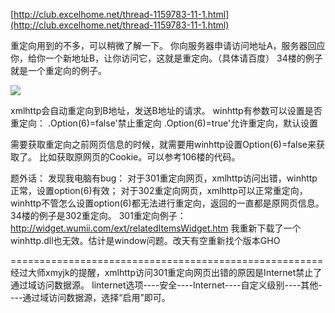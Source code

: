 [http://club.excelhome.net/thread-1159783-11-1.html](http://club.excelhome.net/thread-1159783-11-1.html)

重定向用到的不多，可以稍微了解一下。
你向服务器申请访问地址A，服务器回应你，给你一个新地址B，让你访问它，这就是重定向。（具体请百度）
34楼的例子就是一个重定向的例子。

![](http://files.c.excelhome.net/forum/201410/23/23542842u3acz2vbphp2b2.png)

xmlhttp会自动重定向到B地址，发送B地址的请求。
winhttp有参数可以设置是否重定向：
.Option(6)=false'禁止重定向
.Option(6)=true'允许重定向，默认设置

需要获取重定向之前网页信息的时候，就需要用winhttp设置Option(6)=false来获取了。
比如获取原网页的Cookie。可以参考106楼的代码。

题外话：
发现我电脑有bug：
对于301重定向网页，xmlhttp访问出错，winhttp正常，设置option(6)有效；
对于302重定向网页，xmlhttp可以正常重定向，winhttp不管怎么设置option(6)都无法进行重定向，返回的一直都是原网页信息。
34楼的例子是302重定向。
301重定向例子：http://widget.wumii.com/ext/relatedItemsWidget.htm
我重新下载了一个winhttp.dll也无效。估计是window问题。改天有空重新找个版本GHO

======================================================
经过大师xmyjk的提醒，xmlhttp访问301重定向网页出错的原因是Internet禁止了通过域访问数据源。
Iinternet选项----安全----Internet----自定义级别----其他----通过域访问数据源，选择“启用”即可。
